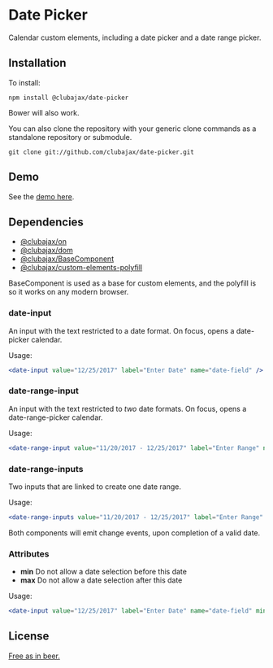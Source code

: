 # Date Picker

Calendar custom elements, including a date picker and a date range picker.

## Installation

To install:

    npm install @clubajax/date-picker
    
Bower will also work.

You can also clone the repository with your generic clone commands as a standalone 
repository or submodule.
	  
	git clone git://github.com/clubajax/date-picker.git
	
## Demo 

See the [demo here](https://clubajax.github.io/date-picker.html).

## Dependencies

 * [@clubajax/on](https://github.com/clubajax/on)
 * [@clubajax/dom](https://github.com/clubajax/dom) 
 * [@clubajax/BaseComponent](https://github.com/clubajax/base-component)
 * [@clubajax/custom-elements-polyfill](https://github.com/clubajax/custom-elements-polyfill)
 
BaseComponent is used as a base for custom elements, and the polyfill is so it works on any modern browser.

### date-input

An input with the text restricted to a date format. On focus, opens a date-picker calendar.

Usage:
```jsx harmony
<date-input value="12/25/2017" label="Enter Date" name="date-field" />
```
### date-range-input

An input with the text restricted to *two* date formats. On focus, opens a date-range-picker calendar.

Usage:
```jsx harmony
<date-range-input value="11/20/2017 - 12/25/2017" label="Enter Range" name="range-field" />
```

### date-range-inputs

Two inputs that are linked to create one date range.

Usage:
```jsx harmony
<date-range-inputs value="11/20/2017 - 12/25/2017" label="Enter Range" name="range-field" />
```

Both components will emit change events, upon completion of a valid date.

### Attributes

 * **min** Do not allow a date selection before this date
 * **max** Do not allow a date selection after this date
 
Usage:
```jsx harmony
<date-input value="12/25/2017" label="Enter Date" name="date-field" min="12/05/2017" max="12/31/2017" />
```

## License

[Free as in beer.](./LICENSE)